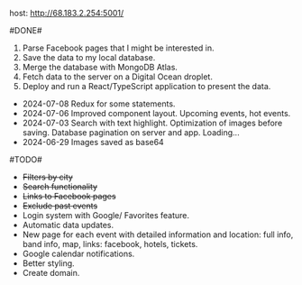 host: http://68.183.2.254:5001/

#DONE#
1. Parse Facebook pages that I might be interested in.
2. Save the data to my local database.
3. Merge the database with MongoDB Atlas.
4. Fetch data to the server on a Digital Ocean droplet.
5. Deploy and run a React/TypeScript application to present the data.

- 2024-07-08 
  Redux for some statements. 
- 2024-07-06
  Improved component layout. Upcoming events, hot events.
- 2024-07-03
Search with text highlight.
Optimization of images before saving.
Database pagination on server and app. Loading...
- 2024-06-29 
Images saved as base64

#TODO#
- ~~Filters by city~~
- ~~Search functionality~~
- ~~Links to Facebook pages~~
- ~~Exclude past events~~
- Login system with Google/ Favorites feature.
- Automatic data updates.
- New page for each event with detailed information and location: full info, band info, map, links: facebook, hotels, tickets.
- Google calendar notifications.
- Better styling.
- Create domain.


